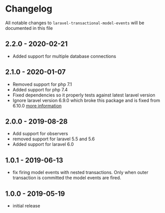 # Changelog

All notable changes to `laravel-transactional-model-events` will be documented in this file

## 2.2.0 - 2020-02-21

- Added support for multiple database connections

## 2.1.0 - 2020-01-07

- Removed support for php 7.1
- Added support for php 7.4
- Fixed dependencies so it properly tests against latest laravel version
- Ignore laravel version 6.9.0 which broke this package and is fixed from 6.10.0 [more information](https://github.com/laravel/framework/issues/30948)

## 2.0.0 - 2019-08-28

- Add support for observers
- removed support for laravel 5.5 and 5.6
- Added support for laravel 6.0

## 1.0.1 - 2019-06-13

- fix firing model events with nested transactions. Only when outer transaction is committed the model events are fired.

## 1.0.0 - 2019-05-19

- initial release
